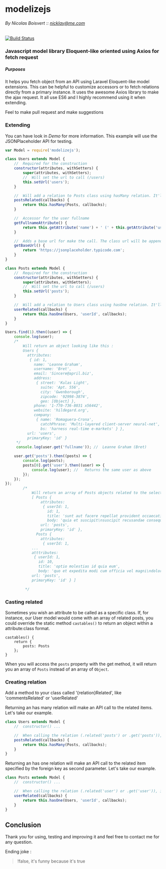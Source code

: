 # modelizejs
###### By Nicolas Boisvert :: nicklay@me.com

[![Build Status](https://travis-ci.org/nicklayb/modelizejs.svg?branch=master)](https://travis-ci.org/nicklayb/modelizejs)

### Javascript model library Eloquent-like oriented using Axios for fetch request

##### Purposes

It helps you fetch object from an API using Laravel Eloquent-like model extensions. This can be helpful to customize accessors or to fetch relations directly from a primary instance. It uses the awesome Axios library to make the ajax request. It all use ES6 and I highly recommend using it when extending.

Feel to make pull request and make suggestions

### Extending

You can have look in *Demo* for more information. This example will use the JSONPlaceholder API for testing.

```js
var Model = require('modelizejs');

class Users extends Model {
    //  Required for the construction
    constructor(attributes, withSetters) {
        super(attributes, withSetters);
        //  Will set the url to call (/users)
        this.setUrl('users');
    }

    //  Will add a relation to Posts class using hasMany relation. It'll return all the instances related
    postsRelated(callbacks) {
        return this.hasMany(Posts, callbacks);
    }

    //  Accessor for the user fullname
    getFullnameAttribute() {
        return this.getAttribute('name') + ' (' + this.getAttribute('username') + ')';
    }

    //  Adds a base url for make the call. The class url will be appended
    getBaseUrl() {
        return 'https://jsonplaceholder.typicode.com';
    }
}

class Posts extends Model {
    //  Required for the construction
    constructor(attributes, withSetters) {
        super(attributes, withSetters);
        //  Will set the url to call (/users)
        this.setUrl('posts');
    }

    //  Will add a relation to Users class using hasOne relation. It'll return the associated instance
    userRelated(callbacks) {
        return this.hasOne(Users, 'userId', callbacks);
    }
}

Users.find(1).then((user) => {
    console.log(user);
    /*
        Will return an object looking like this :
        Users {
          attributes:
           { id: 1,
             name: 'Leanne Graham',
             username: 'Bret',
             email: 'Sincere@april.biz',
             address:
              { street: 'Kulas Light',
                suite: 'Apt. 556',
                city: 'Gwenborough',
                zipcode: '92998-3874',
                geo: [Object] },
             phone: '1-770-736-8031 x56442',
             website: 'hildegard.org',
             company:
              { name: 'Romaguera-Crona',
                catchPhrase: 'Multi-layered client-server neural-net',
                bs: 'harness real-time e-markets' } },
          url: 'users',
          primaryKey: 'id' }
     */
     console.log(user.get('fullname')); //  Leanne Graham (Bret)

    user.get('posts').then((posts) => {
        console.log(posts);
        posts[0].get('user').then((user) => {
            console.log(user); //   Returns the same user as above
        });
    });
});
        /*
            Will return an array of Posts objects related to the selected user (1)
            [ Posts {
                attributes:
                 { userId: 1,
                   id: 1,
                   title: 'sunt aut facere repellat provident occaecati excepturi optio reprehenderit',
                   body: 'quia et suscipit\nsuscipit recusandae consequuntur expedita et cum\nreprehenderit molestiae ut ut quas totam\nnostrum rerum est autem sunt rem eveniet architecto' },
                url: 'posts',
                primaryKey: 'id' },
              Posts {
                attributes:
                 { userId: 1,
            ...
            atttributes:
             { userId: 1,
               id: 10,
               title: 'optio molestias id quia eum',
               body: 'quo et expedita modi cum officia vel magni\ndoloribus qui repudiandae\nvero nisi sit\nquos veniam quod sed accusamus veritatis error' },
            url: 'posts',
            primaryKey: 'id' } ]

         */

```

### Casting related

Sometimes you wish an attribute to be called as a specific class. If, for instance, our User model would come with an array of related posts, you could override the static method `castables()` to return an object within a attribute:class format.

```
castables() {
    return {
        posts: Posts
    };
}
```

When you will access the `posts` property with the get method, it will return you an array of `Posts` instead of an array of `Object`.

### Creating relation

Add a method to your class called '{relation}Related', like 'commentsRelated' or 'userRelated'

Returning an has many relation will make an API call to the related items. Let's take our example.
```js
class Users extends Model {
    //  constructor() ...

    //  When calling the relation (.related('posts') or .get('posts')), it'll fetch to /users/{id}/posts
    postsRelated(callbacks) {
        return this.hasMany(Posts, callbacks);
    }
}
```

Returning an has one relation will make an API call to the related item specified by the foreign key as second parameter. Let's take our example.

```js
class Posts extends Model {
    //  constructor() ...

    //  When calling the relation (.related('user') or .get('user')), it'll fetch to /users/{this.userId}
    userRelated(callbacks) {
        return this.hasOne(Users, 'userId', callbacks);
    }
}
```

## Conclusion

Thank you for using, testing and improving it and feel free to contact me for any question.

Ending joke :
> !false, it's funny because it's true
